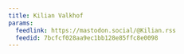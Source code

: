 ```yaml
---
title: Kilian Valkhof
params:
  feedlink: https://mastodon.social/@Kilian.rss
  feedid: 7bcfcf028aa9ec1bb128e85ffc8e0098
---
```

